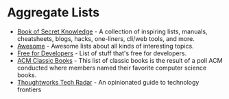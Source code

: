 # Aggregate Lists

- [Book of Secret Knowledge](https://github.com/trimstray/the-book-of-secret-knowledge) - A collection of inspiring lists, manuals, cheatsheets, blogs, hacks, one-liners, cli/web tools, and more.
- [Awesome](https://github.com/sindresorhus/awesome) - Awesome lists about all kinds of interesting topics.
- [Free for Developers](https://free-for.dev/) - List of stuff that's free for developers.
- [ACM Classic Books](https://dl.acm.org/collections/classics) - This list of classic books is the result of a poll ACM conducted where members named their favorite computer science books.
- [Thoughtworks Tech Radar](https://www.thoughtworks.com/radar) - An opinionated guide to technology frontiers